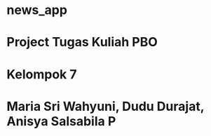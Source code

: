 # news_app
# Project Tugas Kuliah PBO 
# Kelompok 7
# Maria Sri Wahyuni, Dudu Durajat, Anisya Salsabila P
